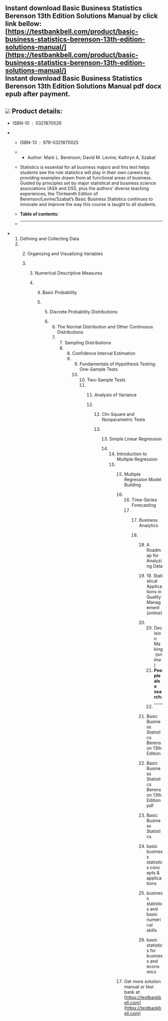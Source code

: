 Instant download **Basic Business Statistics Berenson 13th Edition Solutions Manual** by click link bellow:  
[https://testbankbell.com/product/basic-business-statistics-berenson-13th-edition-solutions-manual/](https://testbankbell.com/product/basic-business-statistics-berenson-13th-edition-solutions-manual/)  
**Instant download Basic Business Statistics Berenson 13th Edition Solutions Manual pdf docx epub after payment.**
------------------------------------------------------------------------------------------------------------------


![](https://testbankbell.com/wp-content/uploads/2023/05/Basic_Business_Statistics_13e__60987.1417114759.1280.1280.jpg)
**Product details:**
--------------------


* ISBN-10 ‏ : ‎ 0321870026
* * ISBN-13 ‏ : ‎ 978-0321870025
  * * Author: Mark L. Berenson; David M. Levine; Kathryn A, Szabat
   
  * Statistics is essential for all business majors and this text helps students see the role statistics will play in their own careers by providing examples drawn from all functional areas of business. Guided by principles set by major statistical and business science associations (ASA and DSI), plus the authors’ diverse teaching experiences, the Thirteenth Edition of Berenson/Levine/Szabat’s Basic Business Statistics continues to innovate and improve the way this course is taught to all students.
  * **Table of contents:**
  * ----------------------
 
* 1. Defining and Collecting Data
  2. 2. Organizing and Visualizing Variables
    
     3. 3. Numerical Descriptive Measures
       
        4. 4. Basic Probability
          
           5. 5. Discrete Probability Distributions
             
              6. 6. The Normal Distribution and Other Continuous Distributions
                 7. 7. Sampling Distributions
                    8. 8. Confidence Interval Estimation
                       9. 9. Fundamentals of Hypothesis Testing: One-Sample Tests
                          10. 10. Two-Sample Tests
                              11. 11. Analysis of Variance
                                 
                                  12. 12. Chi-Square and Nonparametric Tests
                                     
                                      13. 13. Simple Linear Regression
                                         
                                          14. 14. Introduction to Multiple Regression
                                              15. 15. Multiple Regression Model Building
                                                  16. 16. Time-Series Forecasting
                                                      17. 17. Business Analytics
                                                         
                                                          18. 18. A Roadmap for Analyzing Data
                                                             
                                                              19. 19. Statistical Applications in Quality Management (*online*)
                                                             
                                                              20. 20. Decision Making (*online*)
                                                                  21. **People also search:**
                                                                  22. -----------------------
                                                                 
                                                              21. Basic Business Statistics Berenson 13th Edition
                                                             
                                                              22. Basic Business Statistics Berenson 13th Edition pdf
                                                             
                                                              23. Basic Business Statistics
                                                             
                                                              24. basic business statistics concepts & applications
                                                             
                                                              25. business statistics and basic numerical skills
                                                             
                                                              26. basic statistics for business and economics
                                                             
                                                  17.  Get more solution manual or test bank at: [https://testbankbell.com](https://testbankbell.com)
